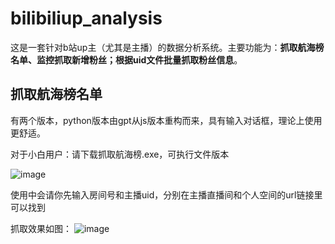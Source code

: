 # bilibiliup_analysis

这是一套针对b站up主（尤其是主播）的数据分析系统。主要功能为：**抓取航海榜名单、监控抓取新增粉丝；根据uid文件批量抓取粉丝信息**。

## 抓取航海榜名单

有两个版本，python版本由gpt从js版本重构而来，具有输入对话框，理论上使用更舒适。

对于小白用户：请下载抓取航海榜.exe，可执行文件版本

![image](https://github.com/xqingting/bilibiliup_analysis/assets/30023378/5a61619b-5e61-47a8-aed7-3b911e823e9c)

使用中会请你先输入房间号和主播uid，分别在主播直播间和个人空间的url链接里可以找到

抓取效果如图：
![image](https://github.com/xqingting/bilibiliup_analysis/assets/30023378/341edd57-edff-4c56-b9c1-bfc13de735db)
